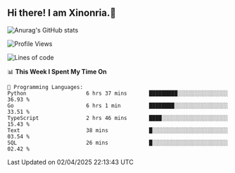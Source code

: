 ## Hi there! I am Xinonria.👋

![Anurag's GitHub stats](https://status-git-main-xinonrias-projects-f26540e3.vercel.app/api?username=xinonria&hide=stars,issues)

<!--START_SECTION:waka-->
![Profile Views](http://img.shields.io/badge/Profile%20Views-0-blue)

![Lines of code](https://img.shields.io/badge/From%20Hello%20World%20I%27ve%20Written-2.2%20million%20lines%20of%20code-blue)

📊 **This Week I Spent My Time On** 

```text
💬 Programming Languages: 
Python                   6 hrs 37 mins       █████████░░░░░░░░░░░░░░░░   36.93 % 
Go                       6 hrs 1 min         ████████░░░░░░░░░░░░░░░░░   33.51 % 
TypeScript               2 hrs 46 mins       ████░░░░░░░░░░░░░░░░░░░░░   15.43 % 
Text                     38 mins             █░░░░░░░░░░░░░░░░░░░░░░░░   03.54 % 
SQL                      26 mins             █░░░░░░░░░░░░░░░░░░░░░░░░   02.42 % 
```


 Last Updated on 02/04/2025 22:13:43 UTC
<!--END_SECTION:waka-->

<!--
**xinonria/xinonria** is a ✨ _special_ ✨ repository because its `README.md` (this file) appears on your GitHub profile.

Here are some ideas to get you started:

- 🔭 I’m currently working on ...
- 🌱 I’m currently learning ...
- 👯 I’m looking to collaborate on ...
- 🤔 I’m looking for help with ...
- 💬 Ask me about ...
- 📫 How to reach me: ...
- 😄 Pronouns: ...
- ⚡ Fun fact: ...
-->
